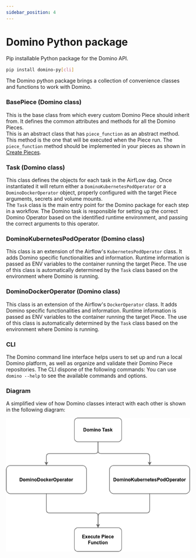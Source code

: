 ```yaml
---
sidebar_position: 4
---
```


# Domino Python package


Pip installable Python package for the Domino API.

```bash
pip install domino-py[cli]
```

The Domino python package brings a collection of convenience classes and functions to work with Domino.


### BasePiece (Domino class)

This is the base class from which every custom Domino Piece should inherit from. It defines the common attributes and methods for all the Domino Pieces.  
This is an abstract class that has `piece_function` as an abstract method. This method is the one that will be executed when the Piece run. The `piece_function` method should be implemented in your pieces as shown in [Create Pieces](/docs/pieces/create_pieces.md#piecepy).




### Task (Domino class)
This class defines the objects for each task in the AirfLow dag. Once instantiated it will return either a `DominoKubernetesPodOperator` or a `DominoDockerOperator` object, properly configured with the target Piece arguments, secrets and volume mounts.  
The `Task` class is the main entry point for the Domino package for each step in a workflow. The Domino task is responsible for setting up the correct Domino Operator based on the identified runtime environment, and passing the correct arguments to this operator.



### DominoKubernetesPodOperator (Domino class)

This class is an extension of the Airflow's `KubernetesPodOperator` class. It adds Domino specific functionalities and information. Runtime information is passed as ENV variables to the container running the target Piece.
The use of this class is automatically determined by the `Task` class based on the environment where Domino is running. 


### DominoDockerOperator (Domino class)
This class is an extension of the Airflow's `DockerOperator` class. It adds Domino specific functionalities and information. Runtime information is passed as ENV variables to the container running the target Piece.
The use of this class is automatically determined by the `Task` class based on the environment where Domino is running. 

### CLI

The Domino command line interface helps users to set up and run a local Domino platform, as well as organize and validate their Domino Piece repositories.
The CLI dispone of the following commands:
You can use `domino --help` to see the available commands and options.


### Diagram
A simplified view of how Domino classes interact with each other is shown in the following diagram:

![Domino Classes Diagram](/img/domino_components/package/domino-package_classes.png)
